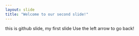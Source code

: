 ```yaml
---
layout: slide
title: "Welcome to our second slide!"
---
```

this is github slide, my first slide
Use the left arrow to go back!
